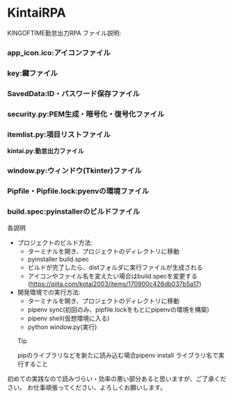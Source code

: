 ﻿# KintaiRPA
KINGOFTIME勤怠出力RPA
ファイル説明:
### app_icon.ico:アイコンファイル
### key:鍵ファイル
### SavedData:ID・パスワード保存ファイル
### security.py:PEM生成・暗号化・復号化ファイル
### itemlist.py:項目リストファイル
**kintai.py:勤怠出力ファイル**
### window.py:ウィンドウ(Tkinter)ファイル
### Pipfile・Pipfile.lock:pyenvの環境ファイル
### build.spec:pyinstallerのビルドファイル

各説明
- プロジェクトのビルド方法:
    - ターミナルを開き、プロジェクトのディレクトリに移動
    - pyinstaller build.spec
    - ビルドが完了したら、distフォルダに実行ファイルが生成される
    - アイコンやファイル名を変えたい場合はbuild.specを変更する(https://qiita.com/kotai2003/items/170900c426db037b5a17)
- 開発環境での実行方法:
    - ターミナルを開き、プロジェクトのディレクトリに移動
    - pipenv sync(初回のみ、pipfile.lockをもとにpipenvの環境を構築)
    - pipenv shell(仮想環境に入る)
    - python window.py(実行)
    > [!Tip]
    > pipのライブラリなどを新たに読み込む場合pipenv install ライブラリ名で実行すること


初めての実践なので読みづらい・効率の悪い部分あると思いますが、ご了承ください。
お仕事頑張ってください、よろしくお願いします。

